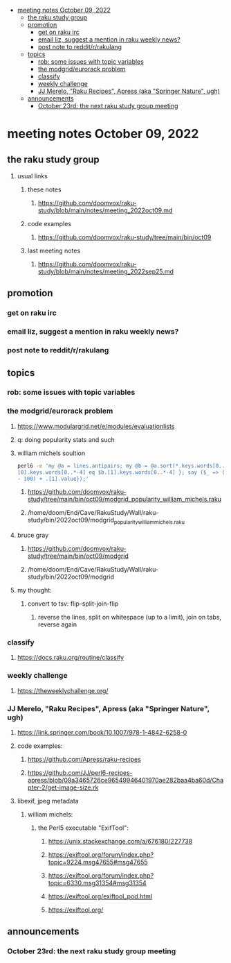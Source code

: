 - [meeting notes October 09, 2022](#org1c2594f)
  - [the raku study group](#orgbc72199)
  - [promotion](#org2504748)
    - [get on raku irc](#org56cdb04)
    - [email liz, suggest a mention in raku weekly news?](#org950e16f)
    - [post note to reddit/r/rakulang](#orgae26675)
  - [topics](#orgf67487e)
    - [rob: some issues with topic variables](#orgf04fb54)
    - [the modgrid/eurorack problem](#org330a797)
    - [classify](#org1fde927)
    - [weekly challenge](#orgd50e9f6)
    - [JJ Merelo, "Raku Recipes", Apress (aka "Springer Nature", ugh)](#orgba9c776)
  - [announcements](#org31b25c9)
    - [October 23rd: the next raku study group meeting](#org550f51e)


<a id="org1c2594f"></a>

# meeting notes October 09, 2022


<a id="orgbc72199"></a>

## the raku study group

1.  usual links

    1.  these notes
    
        1.  <https://github.com/doomvox/raku-study/blob/main/notes/meeting_2022oct09.md>
    
    2.  code examples
    
        1.  <https://github.com/doomvox/raku-study/tree/main/bin/oct09>
    
    3.  last meeting notes
    
        1.  <https://github.com/doomvox/raku-study/blob/main/notes/meeting_2022sep25.md>


<a id="org2504748"></a>

## promotion


<a id="org56cdb04"></a>

### get on raku irc


<a id="org950e16f"></a>

### email liz, suggest a mention in raku weekly news?


<a id="orgae26675"></a>

### post note to reddit/r/rakulang


<a id="orgf67487e"></a>

## topics


<a id="orgf04fb54"></a>

### rob: some issues with topic variables


<a id="org330a797"></a>

### the modgrid/eurorack problem

1.  <https://www.modulargrid.net/e/modules/evaluationlists>

2.  q: doing popularity stats and such

3.  william michels soultion

    ```sh
    perl6 -e 'my @a = lines.antipairs; my @b = @a.sort(*.keys.words[0..*-3]).rotor(2 => -1); my @c; do for @b -> $b { @c.push($b) if $b.
    [0].keys.words[0..*-4] eq $b.[1].keys.words[0..*-4] }; say ($_ => (.[0].value - 100) + .[1].value).antipairs for @c.sort( { (.[0].value
    - 100) + .[1].value});'
    ```
    
    1.  <https://github.com/doomvox/raku-study/tree/main/bin/oct09/modgrid_popularity_william_michels.raku>
    
    2.  /home/doom/End/Cave/RakuStudy/Wall/raku-study/bin/2022oct09/modgrid<sub>popularity</sub><sub>william</sub><sub>michels.raku</sub>

4.  bruce gray

    1.  <https://github.com/doomvox/raku-study/tree/main/bin/oct09/modgrid>
    
    2.  /home/doom/End/Cave/RakuStudy/Wall/raku-study/bin/2022oct09/modgrid

5.  my thought:

    1.  convert to tsv: flip-split-join-flip
    
        1.  reverse the lines, split on whitespace (up to a limit), join on tabs, reverse again


<a id="org1fde927"></a>

### classify

1.  <https://docs.raku.org/routine/classify>


<a id="orgd50e9f6"></a>

### weekly challenge

1.  <https://theweeklychallenge.org/>


<a id="orgba9c776"></a>

### JJ Merelo, "Raku Recipes", Apress (aka "Springer Nature", ugh)

1.  <https://link.springer.com/book/10.1007/978-1-4842-6258-0>

2.  code examples:

    1.  <https://github.com/Apress/raku-recipes>
    
    2.  <https://github.com/JJ/perl6-recipes-apress/blob/09a3465726ce96549946401970ae282baa4ba60d/Chapter-2/get-image-size.rk>

3.  libexif, jpeg metadata

    1.  william michels:
    
        1.  the Perl5 executable "ExifTool":
        
            1.  <https://unix.stackexchange.com/a/676180/227738>
            
            2.  <https://exiftool.org/forum/index.php?topic=9224.msg47655#msg47655>
            
            3.  <https://exiftool.org/forum/index.php?topic=6330.msg31354#msg31354>
            
            4.  <https://exiftool.org/exiftool_pod.html>
            
            5.  <https://exiftool.org/>


<a id="org31b25c9"></a>

## announcements


<a id="org550f51e"></a>

### October 23rd: the next raku study group meeting
